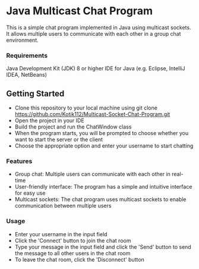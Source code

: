 # Java Multicast Chat Program
This is a simple chat program implemented in Java using multicast sockets. It allows multiple users to communicate with each other in a group chat environment.

### Requirements
Java Development Kit (JDK) 8 or higher
IDE for Java (e.g. Eclipse, IntelliJ IDEA, NetBeans)

## Getting Started
- Clone this repository to your local machine using git clone https://github.com/Kotik112/Multicast-Socket-Chat-Program.git
- Open the project in your IDE
- Build the project and run the ChatWindow class
- When the program starts, you will be prompted to choose whether you want to start the server or the client
- Choose the appropriate option and enter your username to start chatting

### Features
- Group chat: Multiple users can communicate with each other in real-time
- User-friendly interface: The program has a simple and intuitive interface for easy use
- Multicast sockets: The chat program uses multicast sockets to enable communication between multiple users

### Usage
- Enter your username in the input field
- Click the 'Connect' button to join the chat room
- Type your message in the input field and click the 'Send' button to send the message to all other users in the chat room
- To leave the chat room, click the 'Disconnect' button
